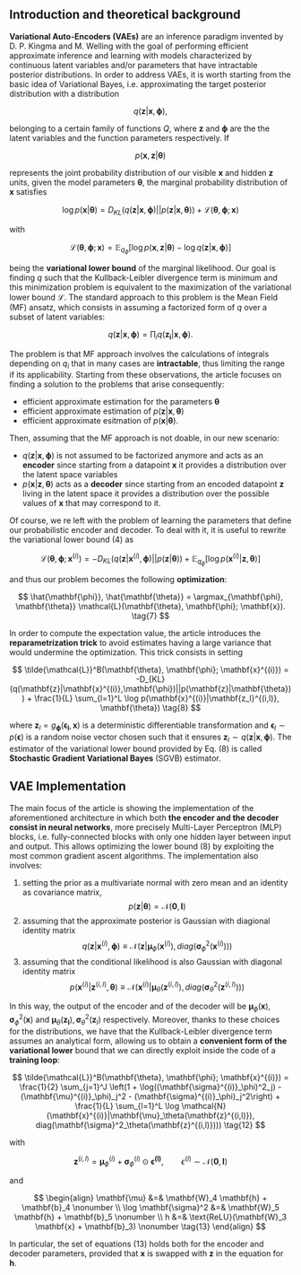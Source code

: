## Introduction and theoretical background

**Variational Auto-Encoders (VAEs)** are an inference paradigm invented by D. P. Kingma and M. Welling with the goal of performing efficient approximate inference and learning with models characterized by continuous latent variables and/or parameters that have intractable posterior distributions. In order to address VAEs, it is worth starting from the basic idea of Variational Bayes, i.e. approximating the target posterior distribution with a distribution

$$
q(\mathbf{z}|\mathbf{x},\mathbf{\phi}), \tag{1}
$$

belonging to a certain family of functions $Q$, where $\mathbf{z}$ and $\mathbf{\phi}$ are the the latent variables and the function parameters respectively. If 

$$
p(\mathbf{x}, \mathbf{z}|\mathbf{\theta}) \tag{2}
$$

represents the joint probability distribution of our visible $\mathbf{x}$ and hidden $\mathbf{z}$ units, given the model parameters $\mathbf{\theta}$, the marginal probability distribution of $\mathbf{x}$ satisfies

$$
\log p(\mathbf{x}|\mathbf{\theta}) = D_{KL}(q(\mathbf{z}|\mathbf{x},\mathbf{\phi})||p(\mathbf{z}|\mathbf{x}, \mathbf{\theta})) + \mathcal{L}(\mathbf{\theta}, \mathbf{\phi}; \mathbf{x}) \tag{3}
$$

with 

$$
\mathcal{L}(\mathbf{\theta}, \mathbf{\phi}; \mathbf{x}) = \mathbb{E}_{q_{\phi}} \left[\log p(\mathbf{x}, \mathbf{z}|\mathbf{\theta}) - \log q(\mathbf{z}|\mathbf{x},\mathbf{\phi})\right] \tag{4}
$$

being the **variational lower bound** of the marginal likelihood. Our goal is finding $q$ such that the Kullback-Leibler divergence term is minimum and this minimization problem is equivalent to the maximization of the variational lower bound $\mathcal{L}$. The standard approach to this problem is the Mean Field (MF) ansatz, which consists in assuming a factorized form of $q$ over a subset of latent variables:

$$
q(\mathbf{z}|\mathbf{x},\mathbf{\phi}) = \prod_i q(\mathbf{z_i}|\mathbf{x},\mathbf{\phi}). \tag{5}
$$

The problem is that MF approach involves the calculations of integrals depending on $q_i$ that in many cases are **intractable**, thus limiting the range if its applicability. Starting from these observations, the article focuses on finding a solution to the problems that arise consequently:
- efficient approximate estimation for the parameters $\mathbf{\theta}$
- efficient approximate estimation of $p(\mathbf{z}|\mathbf{x}, \mathbf{\theta})$
- efficient approximate esitmation of $p(\mathbf{x}|\mathbf{\theta})$.

Then, assuming that the MF approach is not doable, in our new scenario:
- $q(\mathbf{z}|\mathbf{x},\mathbf{\phi})$ is not assumed to be factorized anymore and acts as an **encoder** since starting from a datapoint $\mathbf{x}$ it provides a distribution over the latent space variables
- $p(\mathbf{x}|\mathbf{z},\mathbf{\theta})$ acts as a **decoder** since starting from an encoded datapoint $\mathbf{z}$ living in the latent space it provides a distribution over the possible values of $\mathbf{x}$ that may correspond to it.

Of course, we re left with the problem of learning the parameters that define our probabilistic encoder and decoder. To deal with it, it is useful to rewrite the variational lower bound $(4)$ as 

$$
\mathcal{L}(\mathbf{\theta}, \mathbf{\phi}; \mathbf{x}^{(i)}) = -D_{KL}(q(\mathbf{z}|\mathbf{x}^{(i)},\mathbf{\phi})||p(\mathbf{z}|\mathbf{\theta})) + \mathbb{E}_{q_{\phi}} \left[\log p(\mathbf{x}^{(i)}|\mathbf{z}, \mathbf{\theta})\right] \tag{6}
$$

and thus our problem becomes the following **optimization**:

$$
\hat{\mathbf{\phi}}, \hat{\mathbf{\theta}} = \argmax_{\mathbf{\phi}, \mathbf{\theta}} \mathcal{L}(\mathbf{\theta}, \mathbf{\phi}; \mathbf{x}). \tag{7}
$$

In order to compute the expectation value, the article introduces the **reparametrization trick** to avoid estimates having a large variance that would undermine the optimization. This trick consists in setting

$$
\tilde{\mathcal{L}}^B(\mathbf{\theta}, \mathbf{\phi}; \mathbf{x}^{(i)}) = -D_{KL}(q(\mathbf{z}|\mathbf{x}^{(i)},\mathbf{\phi})||p(\mathbf{z}|\mathbf{\theta})) + \frac{1}{L} \sum_{l=1}^L \log p(\mathbf{x}^{(i)}|\mathbf{z_l}^{(i,l)}, \mathbf{\theta}) \tag{8}
$$

where $\mathbf{z}_l = g_{\mathbf{\phi}}(\mathbf{\epsilon_l}, \mathbf{x})$ is a deterministic differentiable transformation and $\mathbf{\epsilon}_l \sim p(\mathbf{\epsilon})$ is a random noise vector chosen such that it ensures $\mathbf{z}_l \sim q(\mathbf{z}|\mathbf{x},\mathbf{\phi})$. The estimator of the variational lower bound provided by Eq. $(8)$ is called **Stochastic Gradient Variational Bayes** (SGVB) estimator.

## VAE Implementation

The main focus of the article is showing the implementation of the aforementioned architecture in which both **the encoder and the decoder consist in neural networks**, more precisely Multi-Layer Perceptron (MLP) blocks, i.e. fully-connected blocks with only one hidden layer between input and output. This allows optimizing the lower bound $(8)$ by exploiting the most common gradient ascent algorithms. The implementation also involves:
1. setting the prior as a multivariate normal with zero mean and an identity as covariance matrix,
$$
p(\mathbf{z}|\mathbf{\theta}) = \mathcal{N}(\mathbf{0}, \mathbf{I}) \tag{9}
$$
2. assuming that the approximate posterior is Gaussian with diagional identity matrix
$$
q(\mathbf{z}|\mathbf{x}^{(i)},\mathbf{\phi}) \equiv \mathcal{N}(\mathbf{z}|\mathbf{\mu}_\phi(\mathbf{x}^{(i)}), diag(\mathbf{\sigma}^2_\phi(\mathbf{x}^{(i)}))) \tag{10}
$$
3. assuming that the conditional likelihood is also Gaussian with diagonal identity matrix
$$
p(\mathbf{x}^{(i)}|\mathbf{z}^{(i,l)}, \mathbf{\theta}) \equiv \mathcal{N}(\mathbf{x}^{(i)}|\mathbf{\mu}_\theta(\mathbf{z}^{(i,l)}), diag(\mathbf{\sigma}^2_\theta(\mathbf{z}^{(i,l)}))) \tag{11}
$$

In this way, the output of the encoder and of the decoder will be $\mathbf{\mu}_\phi(\mathbf{x}), \mathbf{\sigma}^2_\phi(\mathbf{x})$ and $\mathbf{\mu}_\theta(\mathbf{z_l}), \mathbf{\sigma}^2_\theta(\mathbf{z}_l)$ respectively. Moreover, thanks to these choices for the distributions, we have that the Kullback-Leibler divergence term assumes an analytical form, allowing us to obtain a **convenient form of the variational lower** bound that we can directly exploit inside the code of a **training loop**:

$$
\tilde{\mathcal{L}}^B(\mathbf{\theta}, \mathbf{\phi}; \mathbf{x}^{(i)}) = \frac{1}{2} \sum_{j=1}^J \left(1 + \log((\mathbf{\sigma}^{(i)}_\phi)^2_j) - (\mathbf{\mu}^{(i)}_\phi)_j^2 - (\mathbf{\sigma}^{(i)}_\phi)_j^2\right) + \frac{1}{L} \sum_{l=1}^L \log \mathcal{N}(\mathbf{x}^{(i)}|\mathbf{\mu}_\theta(\mathbf{z}^{(i,l)}), diag(\mathbf{\sigma}^2_\theta(\mathbf{z}^{(i,l)}))) \tag{12}
$$

with

$$
\mathbf{z}^{(i,l)} = \mathbf{\mu}^{(i)}_\phi + \mathbf{\sigma}^{(i)}_\phi \odot \mathbf{\epsilon^{(l)}}, \qquad \epsilon^{(l)} \sim \mathcal{N}(\mathbf{0}, \mathbf{I})
$$

and 

$$
\begin{align}
\mathbf{\mu} &=& \mathbf{W}_4 \mathbf{h} + \mathbf{b}_4 \nonumber \\
\log \mathbf{\sigma}^2 &=& \mathbf{W}_5 \mathbf{h} + \mathbf{b}_5 \nonumber \\
h &=& \text{ReLU}(\mathbf{W}_3 \mathbf{x} + \mathbf{b}_3) \nonumber \tag{13}
\end{align}
$$

In particular, the set of equations $(13)$ holds both for the encoder and decoder parameters, provided that $\mathbf{x}$ is swapped with $\mathbf{z}$ in the equation for $\mathbf{h}$.

